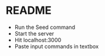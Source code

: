 # README


* Run the Seed command 
* Start the server
* Hit localhost:3000
* Paste input commands in textbox

